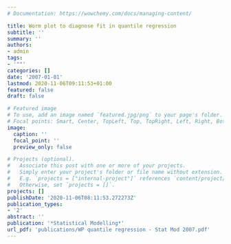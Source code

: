 ```yaml
---
# Documentation: https://wowchemy.com/docs/managing-content/

title: Worm plot to diagnose fit in quantile regression
subtitle: ''
summary: ''
authors:
- admin
tags:
- '""'
categories: []
date: '2007-01-01'
lastmod: 2020-11-06T09:11:53+01:00
featured: false
draft: false

# Featured image
# To use, add an image named `featured.jpg/png` to your page's folder.
# Focal points: Smart, Center, TopLeft, Top, TopRight, Left, Right, BottomLeft, Bottom, BottomRight.
image:
  caption: ''
  focal_point: ''
  preview_only: false

# Projects (optional).
#   Associate this post with one or more of your projects.
#   Simply enter your project's folder or file name without extension.
#   E.g. `projects = ["internal-project"]` references `content/project/deep-learning/index.md`.
#   Otherwise, set `projects = []`.
projects: []
publishDate: '2020-11-06T08:11:53.272273Z'
publication_types:
- '2'
abstract: ''
publication: '*Statistical Modelling*'
url_pdf: 'publications/WP quantile regression - Stat Mod 2007.pdf'
---
```

